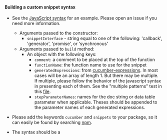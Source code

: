 #### Building a custom snippet syntax

* See the [JavaScript syntax](/src/formatters/step_definition_snippet_builder/javascript_snippet_syntax.js) for an example. Please open an issue if you need more information.
  * Arguments passed to the constructor:
    * `snippetInterface` - string equal to one of the following: 'callback', 'generator', 'promise', or 'synchronous'
  * Arguments passed to `build` method:
    * An object with the following keys:
      * `comment`: a comment to be placed at the top of the function
      * `functionName`: the function name to use for the snippet
      * `generatedExpressions`: from [cucumber-expressions](https://github.com/cucumber/cucumber-expressions-javascript). In most cases will be an array of length 1. But there may be multiple. If multiple, please follow the behavior of the javascript syntax in presenting each of them. See the "multiple patterns" test in this [file](/src/formatters/step_definition_snippet_builder/javascript_snippet_syntax_spec.js). 
      * `stepParameterNames`: names for the doc string or data table parameter when applicable. Theses should be appended to the parameter names of each generated expressions.
* Please add the keywords `cucumber` and `snippets` to your package, so it can easily be found by searching [npm](https://www.npmjs.com/search?q=cucumber+snippets).

* The syntax should be a
